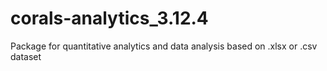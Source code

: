 # corals-analytics_3.12.4
Package for quantitative analytics and data analysis based on .xlsx or .csv dataset
